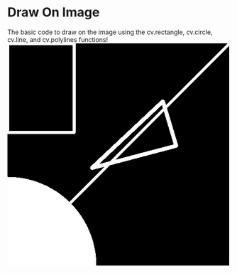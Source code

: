 # Draw On Image
The basic code to draw on the image using the cv.rectangle, cv.circle, cv.line, and cv.polylines functions!
<img src="output.jpg">